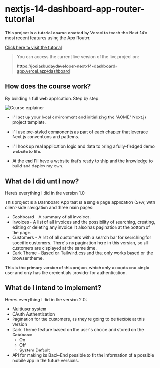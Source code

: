 # nextjs-14-dashboard-app-router-tutorial
This project is a tutorial course created by Vercel to teach the Next 14's most recent features using the App Router.

[Click here to visit the tutorial](https://nextjs.org/learn)

> You can access the current live version of the live project on:
> 
> https://josiasbudaydeveloper-next-14-dashboard-app.vercel.app/dashboard

## How does the course work?

By building a full web application. Step by step.

![Course explainer](https://nextjs.org/_next/image?url=%2Flearn%2Fcourse-explainer.png&w=1920&q=75&dpl=dpl_DiW2ecigo2JKHD1ioFP2oTFMkZS8)

- I'll set up your local environment and initializing the "ACME" Next.js project template.

- I'll use pre-styled components as part of each chapter that leverage Next.js conventions and patterns.

- I'll hook up real application logic and data to bring a fully-fledged demo website to life.

- At the end I'll have a website that’s ready to ship and the knowledge to build and deploy my own.

## What do I did until now?

Here’s everything I did in the version 1.0

This project is a Dashboard App that is a single page application (SPA) with client-side navigation and three main pages:
- Dashboard - A summary of all invoices.
- Invoices - A list of all invoices and the possibility of searching, creating, editing or deleting any invoice. It also has pagination at the bottom of the page.
- Customers - A list of all customers with a search bar for searching for specific customers. There's no pagination here in this version, so all customers are displayed at the same time.
- Dark Theme - Based on Tailwind.css and that only works based on the browser theme.

This is the primary version of this project, which only accepts one single user and only has the credentials provider for authentication.

## What do I intend to implement?

Here’s everything I did in the version 2.0:
- Multiuser system
- OAuth Authentication
- Pagination for the customers, as they're going to be flexible at this version
- Dark Theme feature based on the user's choice and stored on the Database:
  - On
  - Off
  - System Default
- API for making its Back-End possible to fit the information of a possible mobile app in the future versions.
